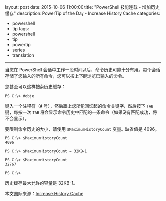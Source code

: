 ﻿layout: post
date: 2015-10-06 11:00:00
title: "PowerShell 技能连载 - 增加历史缓存"
description: PowerTip of the Day - Increase History Cache
categories:
- powershell
- tip
tags:
- powershell
- tip
- powertip
- series
- translation
---
当您在 PowerShell 会话中工作一段时间以后，命令历史可能十分有用。每个会话存储了您输入的所有命令，您可以按上下键浏览已输入的命令。

您甚至可以这样搜索历史缓存：

    PS C:\> #obje

键入一个注释符（# 号），然后跟上您所能回忆起的命令关键字，然后按下 `TAB` 键，每按一次 `TAB` 将会显示命令历史中匹配的一条命令（如果没有匹配成功，将不会显示）。

要限制命令历史的大小，请使用 `$MaximumHistoryCount` 变量。缺省值是 4096。

    PS C:\> $MaximumHistoryCount
    4096
    
    PS C:\> $MaximumHistoryCount = 32KB-1
    
    PS C:\> $MaximumHistoryCount
    32767
    
    PS C:\>

历史缓存最大允许的容量是 32KB-1。

<!--more-->
本文国际来源：[Increase History Cache](http://powershell.com/cs/blogs/tips/archive/2015/10/06/increase-history-cache.aspx)

